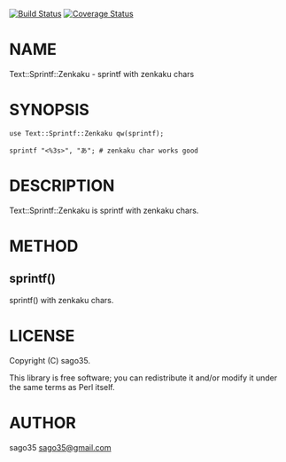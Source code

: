 [![Build Status](https://travis-ci.org/sago35/Text-Sprintf-Zenkaku.svg?branch=master)](https://travis-ci.org/sago35/Text-Sprintf-Zenkaku) [![Coverage Status](http://codecov.io/github/sago35/Text-Sprintf-Zenkaku/coverage.svg?branch=master)](https://codecov.io/github/sago35/Text-Sprintf-Zenkaku?branch=master)
# NAME

Text::Sprintf::Zenkaku - sprintf with zenkaku chars

# SYNOPSIS

    use Text::Sprintf::Zenkaku qw(sprintf);

    sprintf "<%3s>", "あ"; # zenkaku char works good

# DESCRIPTION

Text::Sprintf::Zenkaku is sprintf with zenkaku chars.

# METHOD

## sprintf()

sprintf() with zenkaku chars.

# LICENSE

Copyright (C) sago35.

This library is free software; you can redistribute it and/or modify
it under the same terms as Perl itself.

# AUTHOR

sago35 <sago35@gmail.com>
